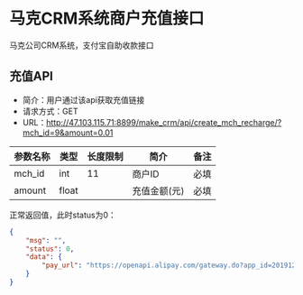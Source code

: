 # 马克CRM系统商户充值接口
马克公司CRM系统，支付宝自助收款接口


## 充值API
- 简介：用户通过该api获取充值链接
- 请求方式：GET
- URL：http://47.103.115.71:8899/make_crm/api/create_mch_recharge/?mch_id=9&amount=0.01

|  参数名称 | 类型 | 长度限制  | 简介  | 备注  |
| ------------ | ------------ |------------ | ------------ | ------------ |
| mch_id  | int | 11 |  商户ID | 必填  |
| amount | float |  | 充值金额(元)  |  必填 |

正常返回值，此时status为0：

```json
{
	"msg": "",
	"status": 0,
	"data": {
		"pay_url": "https://openapi.alipay.com/gateway.do?app_id=2019120769766164&biz_content=%7B%22out_trade_no%22%3A60008%2C%22product_code%22%3A%22QUICK_WAP_PAY%22%2C%22total_amount%22%3A%220.01%22%2C%22subject%22%3A%22recharge%22%7D&charset=utf-8&method=alipay.trade.wap.pay&notify_url=https%3A%2F%2Fapi.lufff.com%2Fnotify%2F&sign_type=RSA2&timestamp=2019-12-11+03%3A30%3A00&version=1.0&sign=odbmLQ1dZGMsA9PClkkS%2FBSKwv14bLlWYkrPbIAP3nCdvYGlo0PYbl8cogB6S9s6QYZzpFVbTYKwSjg0KTUNqOiqksb4fxhh8VDM2m7KKAaUviuS8%2B8kN%2B3npGIxgSE5fKo7Sq1DWCCX21sPi6DPapYOC5sd%2Bhu0NKHctN8%2FgOZjLIHR5Nt4bBcKJVfhuWlGJtekDm%2B8o8ZqZa5JLSzcGVFD1Il%2FoeTP%2Bgkwpa38X360zHwFi5nZXLJ%2FFmBLaFRcefhRmdmfs1uB3A7ahg%2FKBScDGR4mnTZ3IVcDuMDO0z2WO%2FLuRDme%2BhNUdhBSJDADnHuyX0zcoee%2F4XwdAjOnaw%3D%3D"
	}
}
```

